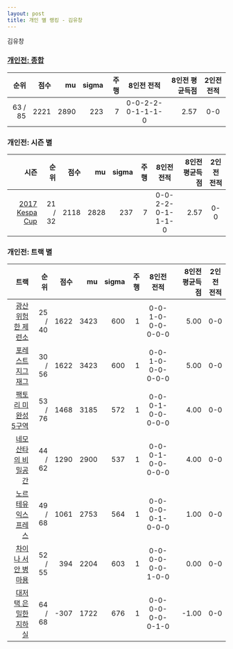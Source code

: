 ```yaml
---
layout: post
title: 개인 별 랭킹 - 김유창
---
```


김유창

### [개인전: 종합](../singles-full)

| 순위 | 점수 | mu | sigma | 주행 | 8인전 전적 | 8인전 평균득점 | 2인전 전적 |
|---:|---:|---:|---:|---:|:---:|---:|:---:|
| 63 / 85 | 2221 | 2890 | 223 | 7 | 0-0-2-2-0-1-1-1-0 | 2.57 | 0-0 |

### 개인전: 시즌 별

| 시즌 | 순위 | 점수 | mu | sigma | 주행 | 8인전 전적 | 8인전 평균득점 | 2인전 전적 |
|---:|---:|---:|---:|---:|---:|:---:|---:|:---:|
| [2017 Kespa Cup](../singles-s2017_2) | 21 / 32 | 2118 | 2828 | 237 | 7 |  0-0-2-2-0-1-1-1-0 | 2.57 | 0-0 |

### 개인전: 트랙 별

| 트랙 | 순위 | 점수 | mu | sigma | 주행 | 8인전 전적 | 8인전 평균득점 | 2인전 전적 |
|---:|---:|---:|---:|---:|---:|:---:|---:|:---:|
| [광산 위험한 제련소](../jeryeonso) | 25 / 40 | 1622 | 3423 | 600 | 1 | 0-0-1-0-0-0-0-0-0 | 5.00 | 0-0 |
| [포레스트 지그재그](../zigzag) | 30 / 56 | 1622 | 3423 | 600 | 1 | 0-0-1-0-0-0-0-0-0 | 5.00 | 0-0 |
| [팩토리 미완성 5구역](../district5) | 53 / 76 | 1468 | 3185 | 572 | 1 | 0-0-0-1-0-0-0-0-0 | 4.00 | 0-0 |
| [네모 산타의 비밀공간](../santa) | 44 / 62 | 1290 | 2900 | 537 | 1 | 0-0-0-1-0-0-0-0-0 | 4.00 | 0-0 |
| [노르테유 익스프레스](../noex) | 49 / 68 | 1061 | 2753 | 564 | 1 | 0-0-0-0-0-1-0-0-0 | 1.00 | 0-0 |
| [차이나 서안 병마용](../byeongma) | 52 / 55 | 394 | 2204 | 603 | 1 | 0-0-0-0-0-0-1-0-0 | 0.00 | 0-0 |
| [대저택 은밀한 지하실](../jeotaek) | 64 / 68 | -307 | 1722 | 676 | 1 | 0-0-0-0-0-0-0-1-0 | -1.00 | 0-0 |
